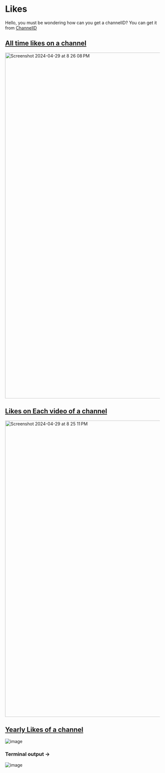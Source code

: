 # Likes

Hello, you must be wondering how can you get a channelID? You can get it from [ChannelID](https://github.com/PRATIKK0709/PlayWithYoutubeAPI/blob/main/Channel_ID/main.py)


## [All time likes on a channel](https://github.com/PRATIKK0709/PlayWithYoutubeAPI/blob/main/Likes/AllTimeLikesOnAChannel.py)

<img width="1126" alt="Screenshot 2024-04-29 at 8 26 08 PM" src="https://github.com/PRATIKK0709/PlayWithYoutubeAPI/assets/139443204/862ab797-351b-4327-8c90-6d6be7a4c23b">

## [Likes on Each video of a channel](https://github.com/PRATIKK0709/PlayWithYoutubeAPI/blob/main/Likes/AllVideoLikes.py)

<img width="965" alt="Screenshot 2024-04-29 at 8 25 11 PM" src="https://github.com/PRATIKK0709/PlayWithYoutubeAPI/assets/139443204/fa0d0a52-2534-47d3-9b81-67ff2ca42315">

## [Yearly Likes of a channel](https://github.com/PRATIKK0709/PlayWithYoutubeAPI/blob/main/Likes/Yearly_Likes.py)

![image](https://github.com/PRATIKK0709/PlayWithYoutubeAPI/assets/139443204/629af841-ec09-4243-9427-3f133dd6f65a)

### Terminal output -> 

![image](https://github.com/PRATIKK0709/PlayWithYoutubeAPI/assets/139443204/5b306f2a-6cb4-4598-b85c-e3493b38d0a0)

## 
